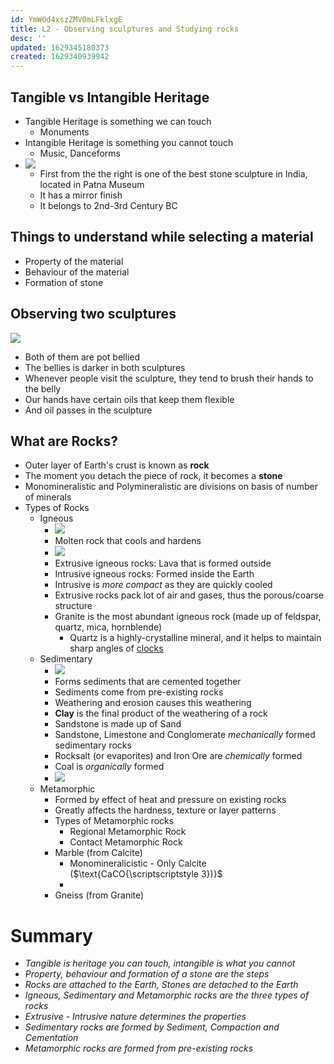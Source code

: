 ```yaml
---
id: YmWOd4xszZMV0mLFklxgE
title: L2 - Observing sculptures and Studying rocks
desc: ''
updated: 1629345180373
created: 1629340939942
---
```


## Tangible vs Intangible Heritage

- Tangible Heritage is something we can touch
  - Monuments
- Intangible Heritage is something you cannot touch
  - Music, Danceforms
- ![](/assets/images/2021-08-19-08-17-17.png)
  - First from the the right is one of the best stone sculpture in India, located in Patna Museum
  - It has a mirror finish
  - It belongs to 2nd-3rd Century BC

## Things to understand while selecting a material

- Property of the material
- Behaviour of the material
- Formation of stone

## Observing two sculptures

![](/assets/images/2021-08-19-08-24-46.png)

- Both of them are pot bellied
- The bellies is darker in both sculptures
- Whenever people visit the sculpture, they tend to brush their hands to the belly
- Our hands have certain oils that keep them flexible
- And oil passes in the sculpture

## What are Rocks?

- Outer layer of Earth's crust is known as **rock**
- The moment you detach the piece of rock, it becomes a **stone**
- Monomineralistic and Polymineralistic are divisions on basis of number of minerals
- Types of Rocks
  - Igneous
    - ![](/assets/images/2021-08-19-09-00-25.png)
    - Molten rock that cools and hardens
    - ![](/assets/images/2021-08-19-08-37-09.png)
    - Extrusive igneous rocks: Lava that is formed outside
    - Intrusive igneous rocks: Formed inside the Earth
    - Intrusive is _more compact_ as they are quickly cooled
    - Extrusive rocks pack lot of air and gases, thus the porous/coarse structure
    - Granite is the most abundant igneous rock (made up of feldspar, quartz, mica, hornblende)
      - Quartz is a highly-crystalline mineral, and it helps to maintain sharp angles of [clocks](https://www.explainthatstuff.com/quartzclockwatch.html)
  - Sedimentary
    - ![](/assets/images/2021-08-19-09-04-24.png)
    - Forms sediments that are cemented together
    - Sediments come from pre-existing rocks
    - Weathering and erosion causes this weathering
    - **Clay** is the final product of the weathering of a rock
    - Sandstone is made up of Sand
    - Sandstone, Limestone and Conglomerate _mechanically_ formed sedimentary rocks 
    - Rocksalt (or evaporites) and Iron Ore are _chemically_ formed
    - Coal is _organically_ formed
    - ![](/assets/images/2021-08-19-09-16-46.png) 
  - Metamorphic
    - Formed by effect of heat and pressure on existing rocks 
    - Greatly affects the hardness, texture or layer patterns 
    - Types of Metamorphic rocks 
      - Regional Metamorphic Rock
      - Contact Metamorphic Rock
    - Marble (from Calcite)
      - Monomineralicistic - Only Calcite ($\text{CaCO{\scriptscriptstyle 3})}$
      - 
    - Gneiss (from Granite)
  
# Summary

- _Tangible is heritage you can touch, intangible is what you cannot_
- _Property, behaviour and formation of a stone are the steps_
- _Rocks are attached to the Earth, Stones are detached to the Earth_
- _Igneous, Sedimentary and Metamorphic rocks are the three types of rocks_
- _Extrusive - Intrusive nature determines the properties_
- _Sedimentary rocks are formed by Sediment, Compaction and Cementation_
- _Metamorphic rocks are formed from pre-existing rocks_
